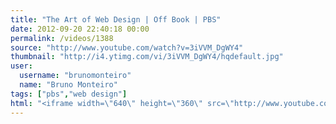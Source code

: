 ```yaml
---
title: "The Art of Web Design | Off Book | PBS"
date: 2012-09-20 22:40:18 00:00
permalink: /videos/1388
source: "http://www.youtube.com/watch?v=3iVVM_DgWY4"
thumbnail: "http://i4.ytimg.com/vi/3iVVM_DgWY4/hqdefault.jpg"
user:
  username: "brunomonteiro"
  name: "Bruno Monteiro"
tags: ["pbs","web design"]
html: "<iframe width=\"640\" height=\"360\" src=\"http://www.youtube.com/embed/3iVVM_DgWY4?wmode=transparent&fs=1&feature=oembed\" frameborder=\"0\" allowfullscreen></iframe>"
---
```


